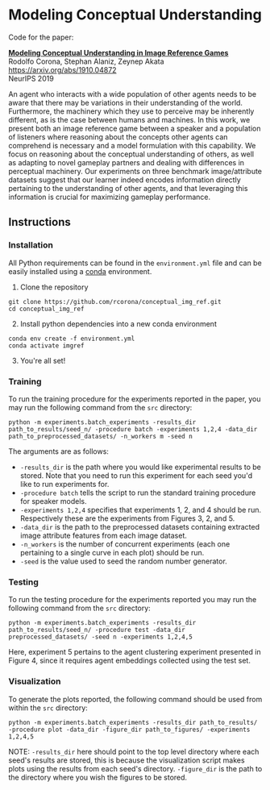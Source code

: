 # Modeling Conceptual Understanding 
Code for the paper: 

[**Modeling Conceptual Understanding in Image Reference Games**](https://arxiv.org/abs/1910.04872)\
Rodolfo Corona, Stephan Alaniz, Zeynep Akata\
https://arxiv.org/abs/1910.04872 \
NeurIPS 2019 

An agent who interacts with a wide population of other agents needs to be aware that there may be variations in their understanding of the world. 
Furthermore, the machinery which they use to perceive may be inherently different, as is the case between humans and machines.
In this work, we present both an image reference game between a speaker and a population of listeners where reasoning about the concepts other agents can comprehend is necessary and a model formulation with this capability. 
We focus on reasoning about the conceptual understanding of others, as well as adapting to novel gameplay partners and dealing with differences in perceptual machinery. 
Our experiments on three benchmark image/attribute datasets suggest that our learner indeed encodes information directly pertaining to the understanding of other agents, and that leveraging this information is crucial for maximizing gameplay performance.

## Instructions

### Installation

All Python requirements can be found in the `environment.yml` file and can be easily installed using a [conda](https://docs.conda.io/) environment.

1. Clone the repository
```
git clone https://github.com/rcorona/conceptual_img_ref.git
cd conceptual_img_ref
```
2. Install python dependencies into a new conda environment
```
conda env create -f environment.yml
conda activate imgref
```
3. You're all set!

### Training 

To run the training procedure for the experiments reported in the paper, you may run the following command from the `src` directory:

```
python -m experiments.batch_experiments -results_dir path_to_results/seed_n/ -procedure batch -experiments 1,2,4 -data_dir path_to_preprocessed_datasets/ -n_workers m -seed n
```

The arguments are as follows: 
* ``-results_dir`` is the path where you would like experimental results to be stored. Note that you need to run this experiment for each seed you'd like to run experiments for. 
* ```-procedure batch``` tells the script to run the standard training procedure for speaker models. 
* ```-experiments 1,2,4``` specifies that experiments 1, 2, and 4 should be run. Respectively these are the experiments from Figures 3, 2, and 5. 
* ```-data_dir``` is the path to the preprocessed datasets containing extracted image attribute features from each image dataset. 
* ```-n_workers``` is the number of concurrent experiments (each one pertaining to a single curve in each plot) should be run. 
* ```-seed``` is the value used to seed the random number generator. 

### Testing 

To run the testing procedure for the experiments reported you may run the following command from the `src` directory:

```
python -m experiments.batch_experiments -results_dir path_to_results/seed_n/ -procedure test -data_dir preprocessed_datasets/ -seed n -experiments 1,2,4,5
```

Here, experiment 5 pertains to the agent clustering experiment presented in Figure 4, since it requires agent embeddings collected using the test set. 

### Visualization 

To generate the plots reported, the following command should be used from within the `src` directory:

```
python -m experiments.batch_experiments -results_dir path_to_results/ -procedure plot -data_dir -figure_dir path_to_figures/ -experiments 1,2,4,5
```

NOTE: ```-results_dir``` here should point to the top level directory where each seed's results are stored, this is because the visualization script makes plots using the results from each seed's directory. ``-figure_dir`` is the path to the directory where you wish the figures to be stored. 
